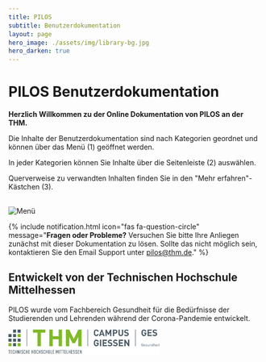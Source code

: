 ```yaml
---
title: PILOS
subtitle: Benutzerdokumentation
layout: page
hero_image: ./assets/img/library-bg.jpg
hero_darken: true
---
```


# PILOS Benutzerdokumentation

**Herzlich Willkommen zu der Online Dokumentation von PILOS an der THM.**

Die Inhalte der Benutzerdokumentation sind nach Kategorien geordnet und können über das Menü (1) geöffnet werden.

In jeder Kategorien können Sie Inhalte über die Seitenleiste (2) auswählen.

Querverweise zu verwandten Inhalten finden Sie in den "Mehr erfahren"-Kästchen (3).

<br>
<img src="{{ site.baseurl }}/assets/img/screenshots/docs-menu.png" alt="Menü" width="800px"/>

{% include notification.html  icon="fas fa-question-circle" message="**Fragen oder Probleme?**  Versuchen Sie bitte Ihre Anliegen zunächst mit dieser Dokumentation zu lösen.
Sollte das nicht möglich sein, kontaktieren Sie den Email Support unter [pilos@thm.de](mailto:pilos@thm.de)." %}



## Entwickelt von der Technischen Hochschule Mittelhessen

PILOS wurde vom Fachbereich Gesundheit für die Bedürfnisse der Studierenden und Lehrenden während der Corona-Pandemie entwickelt.

<a href="https://www.thm.de/ges/" target="_blank"><img src="./assets/img/thm-ges-logo.svg" alt="Logo THM FB Gesundheit" width="300px"/></a>
